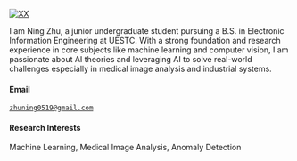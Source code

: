 [![XX](https://img.shields.io/badge/XX-github-blue?logo=github)](https://github.com/XX)

I am Ning Zhu, a junior undergraduate student pursuing a B.S. in Electronic Information Engineering at UESTC. With a strong foundation and research experience in core subjects like machine learning and computer vision, I am passionate about AI theories and leveraging AI to solve real-world challenges especially in medical image analysis and industrial systems.

#### Email  
<code>zhuning0519@gmail.com</code>  

#### Research Interests  
Machine Learning, Medical Image Analysis, Anomaly Detection